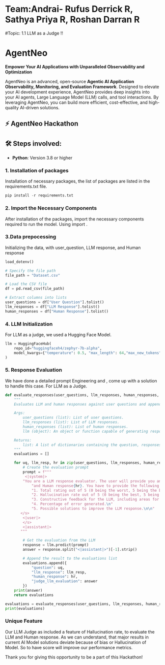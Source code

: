 # Team:Andrai- Rufus Derrick R, Sathya Priya R, Roshan Darran R
#Topic: 1.1 LLM as a Judge !! 

# AgentNeo
**Empower Your AI Applications with Unparalleled Observability and Optimization**

AgentNeo is an advanced, open-source **Agentic AI Application Observability, Monitoring, and Evaluation Framework**. Designed to elevate your AI development experience, AgentNeo provides deep insights into your AI agents, Large Language Model (LLM) calls, and tool interactions. By leveraging AgentNeo, you can build more efficient, cost-effective, and high-quality AI-driven solutions.

## ⚡ AgentNeo Hackathon

## 🛠 Steps involved:

- **Python**: Version 3.8 or higher

### 1. Installation of packages

Installation of necessary packages, the list of packages are listed in the requirements.txt file.
```python
pip install -r requirements.txt
```
### 2. Import the Necessary Components

After installation of the packages, import the necessary components required to run the model.
Using import .

### 3.Data prepocessing

Initializing the data, with user_question, LLM response, and Human response

```python
load_dotenv()

# Specify the file path
file_path = "Dataset.csv"

# Load the CSV file
df = pd.read_csv(file_path)

# Extract columns into lists
user_questions = df["User Question"].tolist()
llm_responses = df["LLM Response"].tolist()
human_responses = df["Human Response"].tolist()
```


### 4. LLM Initialization

For LLM as a judge, we used a Hugging Face Model.

```python
llm = HuggingFaceHub(
    repo_id="huggingfaceh4/zephyr-7b-alpha",
    model_kwargs={"temperature": 0.5, "max_length": 64,"max_new_tokens":512}
)
```

### 5. Response Evaluation

We have done a detailed prompt Engineering and , come up with a solution to handle this case. For LLM as a Judge.

```python
def evaluate_responses(user_questions, llm_responses, human_responses, llm):
    """
    Evaluates LLM and human responses against user questions and appends the evaluation to a list.

    Args:
        user_questions (list): List of user questions.
        llm_responses (list): List of LLM responses.
        human_responses (list): List of human responses.
        llm (object): An object or function capable of generating responses (e.g., an LLM instance with a predict method).

    Returns:
        list: A list of dictionaries containing the question, responses, and evaluation.
    """
    evaluations = []

    for uq, llm_resp, hr in zip(user_questions, llm_responses, human_responses):
        # Create the evaluation prompt
        prompt = f"""
         <|system|>
        "You are a LLM response evaluator. The user will provide you an input_query {uq}, LLM response{llm_resp}, "
            "and Human response{hr}. You have to provide the following:\n\n"
            "1. Total rating out of 5 (0 being the worst, 5 being the best).\n"
            "2. Hallucination rate out of 5 (0 being the best, 5 being the worst).\n"
            "3. Constructive feedback for the LLM, including areas for improvement.\n"
            "4. Percentage of error generated.\n"
            "5. Possible solutions to improve the LLM response.\n\n"
       </s>
        <|user|>
        </s>
        <|assistant|>
       """

        # Get the evaluation from the LLM
        response = llm.predict(prompt)
        answer = response.split("<|assistant|>")[-1].strip()

        # Append the result to the evaluations list
        evaluations.append({
            "question": uq,
            "llm_response": llm_resp,
            "human_response": hr,
            "judge_llm_evaluation": answer
        })
    print(answer)
    return evaluations

evaluations = evaluate_responses(user_questions, llm_responses, human_responses, llm)
print(evaluations)
```

### Unique Feature
Our LLM Judge as included a feature of Hallucination rate, to evaluate the LLM and Human response. As we can understand, that major
results in current AI Model solutions deviate because of bias or Hallucination of Model. So to have score will improve our performance metrics.



Thank you for giving this opportunity to be a part of this Hackathon!


